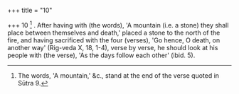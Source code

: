 +++
title = "10"

+++
10 [^6] . After having with (the words), 'A mountain (i.e. a stone) they shall place between themselves and death,' placed a stone to the north of the fire, and having sacrificed with the four (verses), 'Go hence, O death, on another way' (Rig-veda X, 18, 1-4), verse by verse, he should look at his people with (the verse), 'As the days follow each other' (ibid. 5).


[^6]:  The words, 'A mountain,' &c., stand at the end of the verse quoted in Sūtra 9.
